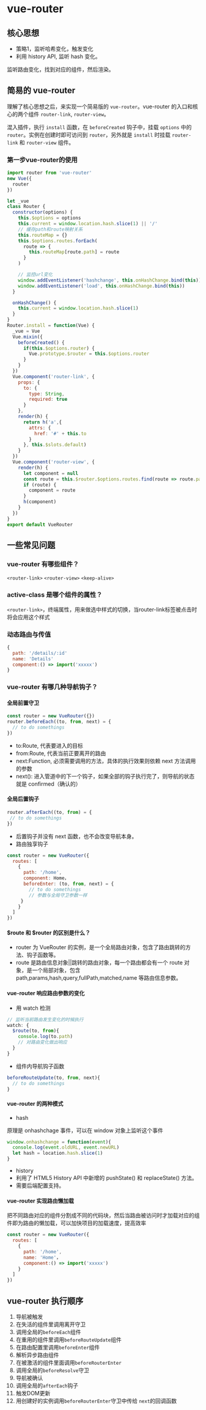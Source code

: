 # vue-router

## 核心思想

- 策略1，监听哈希变化，触发变化
- 利用 history API, 监听 hash 变化。

监听路由变化，找到对应的组件，然后渲染。

## 简易的 vue-router

理解了核心思想之后，来实现一个简易版的 `vue-router`。vue-router 的入口和核心的两个组件 `router-link`, `router-view`。

混入插件，执行 `install` 函数，在 `beforeCreated` 钩子中，挂载 `options` 中的 `router`。实例在创建时即可访问到 `router`，另外就是 `install` 时挂载 `router-link` 和 `router-view` 组件。

### 第一步vue-router的使用

```js
import router from 'vue-router'
new Vue({
  router
})
```

```js
let _vue
class Router {
  constructor(options) {
    this.$options = options
    this.current = window.location.hash.slice(1) || '/'
    // 缓存path和route映射关系
    this.routeMap = {}
    this.$options.routes.forEach(
      route => {
        this.routeMap[route.path] = route
      }
    )

    // 监控url变化
    window.addEventListener('hashchange', this.onHashChange.bind(this))
    window.addEventListener('load', this.onHashChange.bind(this))
  }

  onHashChange() {
    this.current = window.location.hash.slice(1)
  }
}
Router.install = function(Vue) {
  _vue = Vue
  Vue.mixin({
    beforeCreated() {
      if(this.$options.router) {
        Vue.prototype.$router = this.$options.router
      }
    }
  })
  Vue.component('router-link', {
    props: {
      to: {
        type: String,
        required: true
      }
    },
    render(h) {
      return h('a',{
        attrs: {
          href: '#' + this.to
        }
      }, this.$slots.default)
    }
  })
  Vue.component('router-view', {
    render(h) {
      let component = null
      const route = this.$router.$options.routes.find(route => route.path == this.router.current)
      if (route) {
        component = route
      }
      h(component)
    }
  })
}
export default VueRouter
```

## 一些常见问题

### vue-router 有哪些组件？

`<router-link>` `<router-view>` `<keep-alive>`

### active-class 是哪个组件的属性？

`<router-link>`，终端属性，用来做选中样式的切换，当router-link标签被点击时将会应用这个样式

### 动态路由与传值

```js
{
  path: '/details/:id'
  name: 'Details'
  component:() => import('xxxxx')
}
```

### vue-router 有哪几种导航钩子？

#### 全局前置守卫

```js
const router = new VueRouter({})
router.beforeEach((to, from, next) = {
  // to do somethings
})
```

- to:Route, 代表要进入的目标
- from:Route, 代表当前正要离开的路由
- next:Function, 必须需要调用的方法，具体的执行效果则依赖 next 方法调用的参数
- next(): 进入管道中的下一个钩子，如果全部的钩子执行完了，则导航的状态就是 confirmed（确认的）

#### 全局后置钩子

```js
router.afterEach((to, from) = {
 // to do somethings
})
```

- 后置钩子并没有 next 函数，也不会改变导航本身。
- 路由独享钩子

```js
const router = new VueRouter({
  routes: [
    {
      path: '/home',
      component: Home，
      beforeEnter: (to, from, next) = {
        // to do somethings
        // 参数与全局守卫参数一样
     }
    }
  ]
})
```

#### $route 和 $router 的区别是什么？

- router 为 VueRouter 的实例，是一个全局路由对象，包含了路由跳转的方法、钩子函数等。
- route 是路由信息对象||跳转的路由对象，每一个路由都会有一个 route 对象，是一个局部对象，包含 path,params,hash,query,fullPath,matched,name 等路由信息参数。

#### vue-router 响应路由参数的变化

- 用 watch 检测

```js
// 监听当前路由发生变化的时候执行
watch: {
  $route(to, from){
    console.log(to.path)
    // 对路由变化做出响应
  }
}
```

- 组件内导航钩子函数

```js
beforeRouteUpdate(to, from, next){
  // to do somethings
}
```

#### vue-router 的两种模式

- hash

原理是 onhashchage 事件，可以在 window 对象上监听这个事件

```js
window.onhashchange = function(event){
  console.log(event.oldURL, event.newURL)
  let hash = location.hash.slice(1)
}
```

- history
- 利用了 HTML5 History API 中新增的 pushState() 和 replaceState() 方法。
- 需要后端配置支持。

#### vue-router 实现路由懒加载

把不同路由对应的组件分割成不同的代码块，然后当路由被访问时才加载对应的组件即为路由的懒加载，可以加快项目的加载速度，提高效率

```js
const router = new VueRouter({
  routes: [
    {
      path: '/home',
      name: 'Home'，
      component:() => import('xxxxx')
    }
  ]
})
```

## vue-router 执行顺序

1. 导航被触发
2. 在失活的组件里调用离开守卫
3. 调用全局的`beforeEach`组件
4. 在重用的组件里调用`beforeRouteUpdate`组件
5. 在路由配置里调用`beforeEnter`组件
6. 解析异步路由组件
7. 在被激活的组件里面调用`beforeRouterEnter`
8. 调用全局的`beforeResolve`守卫
9. 导航被确认
10. 调用全局的`afterEach`钩子
11. 触发DOM更新
12. 用创建好的实例调用`beforeRouterEnter`守卫中传给 `next`的回调函数
